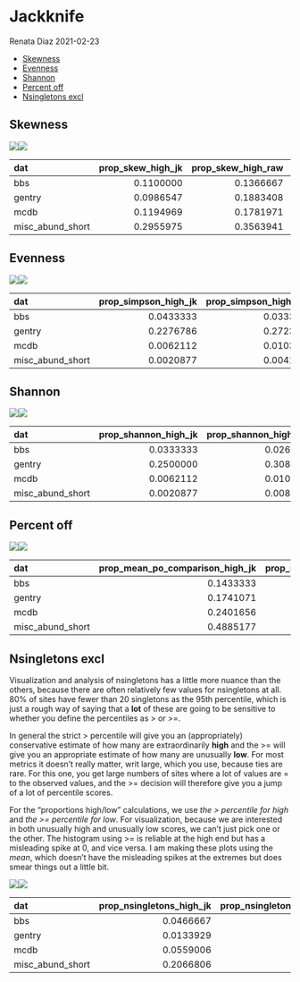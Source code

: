 Jackknife
================
Renata Diaz
2021-02-23

  - [Skewness](#skewness)
  - [Evenness](#evenness)
  - [Shannon](#shannon)
  - [Percent off](#percent-off)
  - [Nsingletons excl](#nsingletons-excl)

<!-- ## S and N -->

<!-- ```{r} -->

<!-- ggplot(jk_di_mean_results, aes(s0_actual, s0)) + -->

<!--   geom_point() + -->

<!--   geom_line(aes(s0_actual, s0_actual)) + -->

<!--   facet_wrap(vars(dat), scales = "free") -->

<!-- ggplot(jk_di_mean_results, aes(n0_actual, n0)) + -->

<!--   geom_point() + -->

<!--   geom_line(aes(n0_actual, n0_actual)) + -->

<!--   facet_wrap(vars(dat), scales = "free") -->

<!-- ``` -->

## Skewness

![](jacknife_results_files/figure-gfm/unnamed-chunk-1-1.png)<!-- -->![](jacknife_results_files/figure-gfm/unnamed-chunk-1-2.png)<!-- -->

<div class="kable-table">

| dat                | prop\_skew\_high\_jk | prop\_skew\_high\_raw | prop\_skew\_low\_jk | prop\_skew\_low\_raw | nsites\_included |
| :----------------- | -------------------: | --------------------: | ------------------: | -------------------: | ---------------: |
| bbs                |            0.1100000 |             0.1366667 |           0.0366667 |            0.0366667 |              300 |
| gentry             |            0.0986547 |             0.1883408 |           0.0762332 |            0.0896861 |              223 |
| mcdb               |            0.1194969 |             0.1781971 |           0.0020964 |            0.0146751 |              477 |
| misc\_abund\_short |            0.2955975 |             0.3563941 |           0.0020964 |            0.0041929 |              477 |

</div>

## Evenness

![](jacknife_results_files/figure-gfm/unnamed-chunk-2-1.png)<!-- -->![](jacknife_results_files/figure-gfm/unnamed-chunk-2-2.png)<!-- -->

<div class="kable-table">

| dat                | prop\_simpson\_high\_jk | prop\_simpson\_high\_raw | prop\_simpson\_low\_jk | prop\_simpson\_low\_raw | nsites\_included |
| :----------------- | ----------------------: | -----------------------: | ---------------------: | ----------------------: | ---------------: |
| bbs                |               0.0433333 |                0.0333333 |              0.1866667 |               0.2900000 |              300 |
| gentry             |               0.2276786 |                0.2723214 |              0.0758929 |               0.1517857 |              224 |
| mcdb               |               0.0062112 |                0.0103520 |              0.2567288 |               0.3830228 |              483 |
| misc\_abund\_short |               0.0020877 |                0.0041754 |              0.5073069 |               0.6096033 |              479 |

</div>

## Shannon

![](jacknife_results_files/figure-gfm/unnamed-chunk-3-1.png)<!-- -->![](jacknife_results_files/figure-gfm/unnamed-chunk-3-2.png)<!-- -->

<div class="kable-table">

| dat                | prop\_shannon\_high\_jk | prop\_shannon\_high\_raw | prop\_shannon\_low\_jk | prop\_shannon\_low\_raw | nsites\_included |
| :----------------- | ----------------------: | -----------------------: | ---------------------: | ----------------------: | ---------------: |
| bbs                |               0.0333333 |                0.0266667 |              0.1900000 |               0.3200000 |              300 |
| gentry             |               0.2500000 |                0.3080357 |              0.0669643 |               0.1294643 |              224 |
| mcdb               |               0.0062112 |                0.0103520 |              0.2939959 |               0.4161491 |              483 |
| misc\_abund\_short |               0.0020877 |                0.0083507 |              0.5219207 |               0.6367432 |              479 |

</div>

## Percent off

![](jacknife_results_files/figure-gfm/unnamed-chunk-4-1.png)<!-- -->![](jacknife_results_files/figure-gfm/unnamed-chunk-4-2.png)<!-- -->

<div class="kable-table">

| dat                | prop\_mean\_po\_comparison\_high\_jk | prop\_mean\_po\_comparison\_high\_raw | nsites\_included |
| :----------------- | -----------------------------------: | ------------------------------------: | ---------------: |
| bbs                |                            0.1433333 |                             0.2500000 |              300 |
| gentry             |                            0.1741071 |                             0.3125000 |              224 |
| mcdb               |                            0.2401656 |                             0.3519669 |              483 |
| misc\_abund\_short |                            0.4885177 |                             0.6033403 |              479 |

</div>

<!-- ## Nsingletons -->

<!-- ```{r} -->

<!-- ggplot(filter(jk_di_mean_results, nparts > 20), aes(nsingletons_percentile_excl)) + -->

<!--   geom_histogram(bins = 100) + -->

<!--   facet_wrap(vars(dat), scales = "free_y", ncol = 1) + -->

<!--   geom_vline(xintercept = 95) -->

<!-- ggplot(filter(jk_di_mean_results, nparts > 20), aes(nsingletons_percentile_actual)) + -->

<!--   geom_histogram(bins = 100) + -->

<!--   facet_wrap(vars(dat), scales = "free_y", ncol = 1) + -->

<!--   geom_vline(xintercept = 95) -->

<!-- jk_di_mean_results  %>%  -->

<!--   group_by(dat) %>% -->

<!--   summarize(prop_nsingletons_high_jk = mean(nsingletons_percentile > 95), -->

<!--             prop_nsingletons_high_raw = mean(nsingletons_percentile_actual > 95), -->

<!--             nsites_included = dplyr::n()) -->

<!-- ``` -->

## Nsingletons excl

Visualization and analysis of nsingletons has a little more nuance than
the others, because there are often relatively few values for
nsingletons at all. 80% of sites have fewer than 20 singletons as the
95th percentile, which is just a rough way of saying that a **lot** of
these are going to be sensitive to whether you define the percentiles as
\> or \>=.

In general the strict \> percentile will give you an (appropriately)
conservative estimate of how many are extraordinarily **high** and the
\>= will give you an appropriate estimate of how many are unusually
**low**. For most metrics it doesn’t really matter, writ large, which
you use, because ties are rare. For this one, you get large numbers of
sites where a lot of values are = to the observed values, and the \>=
decision will therefore give you a jump of a lot of percentile scores.

For the “proportions high/low” calculations, we use *the \> percentile
for high* and *the \>= percentile for low*. For visualization, because
we are interested in both unusually high and unusually low scores, we
can’t just pick one or the other. The histogram using \>= is reliable at
the high end but has a misleading spike at 0, and vice versa. I am
making these plots using the *mean*, which doesn’t have the misleading
spikes at the extremes but does smear things out a little bit.

![](jacknife_results_files/figure-gfm/unnamed-chunk-6-1.png)<!-- -->![](jacknife_results_files/figure-gfm/unnamed-chunk-6-2.png)<!-- -->

<div class="kable-table">

| dat                | prop\_nsingletons\_high\_jk | prop\_nsingletons\_high\_raw | prop\_nsingletons\_low\_jk | prop\_nsingletons\_low\_raw | nsites\_included |
| :----------------- | --------------------------: | ---------------------------: | -------------------------: | --------------------------: | ---------------: |
| bbs                |                   0.0466667 |                    0.0833333 |                  0.0000000 |                   0.0000000 |              300 |
| gentry             |                   0.0133929 |                    0.0178571 |                  0.2366071 |                   0.2991071 |              224 |
| mcdb               |                   0.0559006 |                    0.1718427 |                  0.0000000 |                   0.0000000 |              483 |
| misc\_abund\_short |                   0.2066806 |                    0.3444676 |                  0.0000000 |                   0.0000000 |              479 |

</div>

<!-- ```{r, fig.dim = c(6,6)} -->

<!-- jk_di_mean_results <- jk_di_mean_results %>% -->

<!--  #select(-singletons_percentile_excl_high_insig, -singletons_percentile_low_insig) -->

<!--   group_by_all() %>% -->

<!--   mutate(prop_singletons = nsingletons / s0, -->

<!--          prop_singletons_actual = nsingletons_actual / s0, -->

<!--          singletons_percentile_high_change = paste0("actual", (nsingletons_percentile_excl_actual > 95), "_jk", (nsingletons_percentile_excl > 95)), -->

<!--          singletons_percentile_low_change = paste0("actual", (nsingletons_percentile_actual <5), "_jk", (nsingletons_percentile < 5))) %>% -->

<!--   ungroup() %>% -->

<!--   mutate(prop_singletons_change = prop_singletons - prop_singletons_actual) -->

<!-- ggplot(jk_di_mean_results, aes(prop_singletons_actual, prop_singletons, color =singletons_percentile_high_change)) + geom_point() + geom_line(aes(prop_singletons_actual,prop_singletons_actual), inherit.aes = F) -->

<!-- ggplot(jk_di_mean_results, aes(nsingletons_actual, nsingletons,color = singletons_percentile_high_change)) + geom_point() + geom_line(aes(nsingletons_actual,nsingletons_actual), inherit.aes = F) +facet_wrap(vars(dat), scales = "free") + theme(legend.position = "top") -->

<!-- ggplot(jk_di_mean_results, aes(s0,n0, color =  -->

<!-- ggplot(jk_di_mean_results, aes(nsingletons_actual, nsingletons,color = singletons_percentile_high_change)) + geom_point() + geom_line(aes(nsingletons_actual,nsingletons_actual), inherit.aes = F) +facet_wrap(vars(dat), scales = "free") + theme(legend.position = "top") -->

<!-- )) + geom_point() +scale_x_log10() +scale_y_log10() + -->

<!--   facet_wrap(vars(dat), scales = "free") + -->

<!--   theme(legend.position = "top") -->

<!-- ggplot(jk_di_mean_results, aes(s0,n0, color = singletons_percentile_low_change)) + geom_point() +scale_x_log10() +scale_y_log10()+ -->

<!--   facet_wrap(vars(dat), scales = "free") + -->

<!--   theme(legend.position = "top") -->

<!-- ggplot(jk_di_mean_results, aes(n0/s0, nsingletons_percentile_excl, color = singletons_percentile_high_change)) + geom_point()+ -->

<!--   facet_wrap(vars(dat), scales = "free") + -->

<!--   theme(legend.position = "top") -->

<!-- ``` -->
